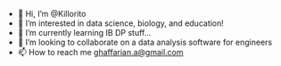 - 👋 Hi, I’m @Killorito
- 👀 I’m interested in data science, biology, and education!
- 🌱 I’m currently learning IB DP stuff...
- 💞️ I’m looking to collaborate on a data analysis software for engineers
- 📫 How to reach me ghaffarian.a@gmail.com

<!---
Killorito/Killorito is a ✨ special ✨ repository because its `README.md` (this file) appears on your GitHub profile.
You can click the Preview link to take a look at your changes.
--->
